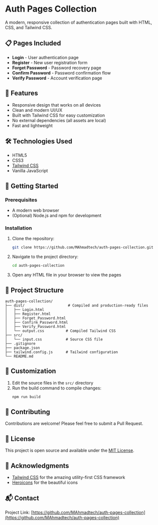 # Auth Pages Collection

A modern, responsive collection of authentication pages built with HTML, CSS, and Tailwind CSS.

## 📋 Pages Included

- **Login** - User authentication page
- **Register** - New user registration form
- **Forget Password** - Password recovery page
- **Confirm Password** - Password confirmation flow
- **Verify Password** - Account verification page

## 🚀 Features

- Responsive design that works on all devices
- Clean and modern UI/UX
- Built with Tailwind CSS for easy customization
- No external dependencies (all assets are local)
- Fast and lightweight

## 🛠️ Technologies Used

- HTML5
- CSS3
- [Tailwind CSS](https://tailwindcss.com/)
- Vanilla JavaScript

## 🚀 Getting Started

### Prerequisites

- A modern web browser
- (Optional) Node.js and npm for development

### Installation

1. Clone the repository:
   ```bash
   git clone https://github.com/MAhmadtech/auth-pages-collection.git
   ```

2. Navigate to the project directory:
   ```bash
   cd auth-pages-collection
   ```

3. Open any HTML file in your browser to view the pages

## 📂 Project Structure

```
auth-pages-collection/
├── dist/                    # Compiled and production-ready files
│   ├── Login.html
│   ├── Register.html
│   ├── Forget_Password.html
│   ├── Confirm_Password.html
│   ├── Verify_Password.html
│   └── output.css          # Compiled Tailwind CSS
├── src/
│   └── input.css           # Source CSS file
├── .gitignore
├── package.json
├── tailwind.config.js      # Tailwind configuration
└── README.md
```

## 🎨 Customization

1. Edit the source files in the `src/` directory
2. Run the build command to compile changes:
   ```bash
   npm run build
   ```

## 🤝 Contributing

Contributions are welcome! Please feel free to submit a Pull Request.

## 📄 License

This project is open source and available under the [MIT License](LICENSE).

## 🙏 Acknowledgments

- [Tailwind CSS](https://tailwindcss.com/) for the amazing utility-first CSS framework
- [Heroicons](https://heroicons.com/) for the beautiful icons

## 📬 Contact

Project Link: [https://github.com/MAhmadtech/auth-pages-collection](https://github.com/MAhmadtech/auth-pages-collection)